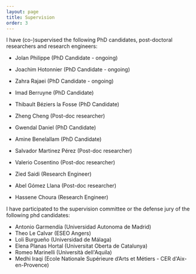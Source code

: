 ```yaml
---
layout: page
title: Supervision
order: 3
---
```


I have (co-)supervised the following PhD candidates, post-doctoral researchers and research engineers:
* Jolan Philippe (PhD Candidate - ongoing)
* Joachim Hotonnier (PhD Candidate - ongoing)
* Zahra Rajaei (PhD Candidate - ongoing)

* Imad Berruyne (PhD Candidate)
* Thibault Béziers la Fosse (PhD Candidate)
* Zheng Cheng (Post-doc researcher)
* Gwendal Daniel (PhD Candidate)
* Amine Benelallam (PhD Candidate)
* Salvador Martinez Pérez (Post-doc researcher)
* Valerio Cosentino (Post-doc researcher)
* Zied Saidi (Research Engineer)
* Abel Gómez Llana (Post-doc researcher)
* Hassene Choura (Research Engineer)

I have participated to the supervision committee or the defense jury of the following phd candidates:

* Antonio Garmendía (Universidad Autonoma de Madrid)
* Theo Le Calvar (ESEO Angers) 
* Loli Burgueño (Universidad de Málaga)
* Elena Planas Hortal (Universitat Oberta de Catalunya)
* Romeo Marinelli (Università dell'Aquila)
* Medhi Iraqi (Ecole Nationale Supérieure d’Arts et Métiers - CER d'Aix-en-Provence)